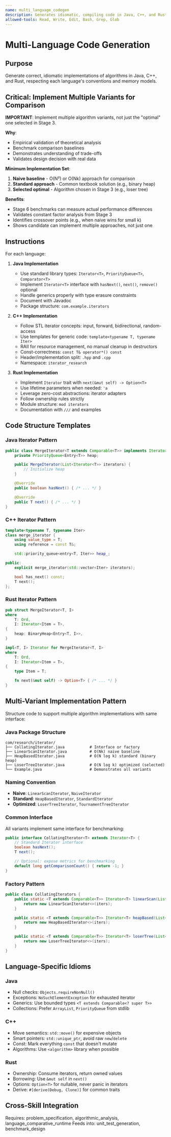 ```yaml
---
name: multi_language_codegen
description: Generates idiomatic, compiling code in Java, C++, and Rust. Handles language-specific syntax, idioms, and memory models. Use for implementing algorithms across all three languages.
allowed-tools: Read, Write, Edit, Bash, Grep, Glob
---
```


# Multi-Language Code Generation

## Purpose

Generate correct, idiomatic implementations of algorithms in Java, C++, and Rust, respecting each language's conventions and memory models.

## Critical: Implement Multiple Variants for Comparison

**IMPORTANT**: Implement multiple algorithm variants, not just the "optimal" one selected in Stage 3.

**Why**:
- Empirical validation of theoretical analysis
- Benchmark comparison baselines
- Demonstrates understanding of trade-offs
- Validates design decision with real data

**Minimum Implementation Set**:
1. **Naive baseline** - O(N²) or O(Nk) approach for comparison
2. **Standard approach** - Common textbook solution (e.g., binary heap)
3. **Selected optimal** - Algorithm chosen in Stage 3 (e.g., loser tree)

**Benefits**:
- Stage 6 benchmarks can measure actual performance differences
- Validates constant factor analysis from Stage 3
- Identifies crossover points (e.g., when naive wins for small k)
- Shows candidate can implement multiple approaches, not just one

## Instructions

For each language:

1. **Java Implementation**
   - Use standard library types: `Iterator<T>`, `PriorityQueue<T>`, `Comparator<T>`
   - Implement `Iterator<T>` interface with `hasNext()`, `next()`, `remove()` optional
   - Handle generics properly with type erasure constraints
   - Document with Javadoc
   - Package structure: `com.example.iterators`

2. **C++ Implementation**
   - Follow STL iterator concepts: input, forward, bidirectional, random-access
   - Use templates for generic code: `template<typename T, typename Iter>`
   - RAII for resource management, no manual cleanup in destructors
   - Const-correctness: `const T& operator*() const`
   - Header/implementation split: `.hpp` and `.cpp`
   - Namespace: `iterator_research`

3. **Rust Implementation**
   - Implement `Iterator` trait with `next(&mut self) -> Option<T>`
   - Use lifetime parameters when needed: `'a`
   - Leverage zero-cost abstractions: iterator adapters
   - Follow ownership rules strictly
   - Module structure: `mod iterators`
   - Documentation with `///` and examples

## Code Structure Templates

### Java Iterator Pattern
```java
public class MergeIterator<T extends Comparable<T>> implements Iterator<T> {
    private PriorityQueue<Entry<T>> heap;

    public MergeIterator(List<Iterator<T>> iterators) {
        // Initialize heap
    }

    @Override
    public boolean hasNext() { /* ... */ }

    @Override
    public T next() { /* ... */ }
}
```

### C++ Iterator Pattern
```cpp
template<typename T, typename Iter>
class merge_iterator {
    using value_type = T;
    using reference = const T&;

    std::priority_queue<entry<T, Iter>> heap_;

public:
    explicit merge_iterator(std::vector<Iter> iterators);

    bool has_next() const;
    T next();
};
```

### Rust Iterator Pattern
```rust
pub struct MergeIterator<T, I>
where
    T: Ord,
    I: Iterator<Item = T>,
{
    heap: BinaryHeap<Entry<T, I>>,
}

impl<T, I> Iterator for MergeIterator<T, I>
where
    T: Ord,
    I: Iterator<Item = T>,
{
    type Item = T;

    fn next(&mut self) -> Option<T> { /* ... */ }
}
```

## Multi-Variant Implementation Pattern

Structure code to support multiple algorithm implementations with same interface:

### Java Package Structure
```
com/research/iterator/
├── CollatingIterator.java           # Interface or factory
├── LinearScanIterator.java          # O(Nk) naive baseline
├── HeapBasedIterator.java           # O(N log k) standard (binary heap)
├── LoserTreeIterator.java           # O(N log k) optimized (selected)
└── Example.java                     # Demonstrates all variants
```

### Naming Convention
- **Naive**: `LinearScanIterator`, `NaiveIterator`
- **Standard**: `HeapBasedIterator`, `StandardIterator`
- **Optimized**: `LoserTreeIterator`, `TournamentTreeIterator`

### Common Interface
All variants implement same interface for benchmarking:
```java
public interface CollatingIterator<T> extends Iterator<T> {
    // Standard Iterator interface
    boolean hasNext();
    T next();

    // Optional: expose metrics for benchmarking
    default long getComparisonCount() { return -1; }
}
```

### Factory Pattern
```java
public class CollatingIterators {
    public static <T extends Comparable<T>> Iterator<T> linearScan(List<Iterator<T>> iters) {
        return new LinearScanIterator<>(iters);
    }

    public static <T extends Comparable<T>> Iterator<T> heapBased(List<Iterator<T>> iters) {
        return new HeapBasedIterator<>(iters);
    }

    public static <T extends Comparable<T>> Iterator<T> loserTree(List<Iterator<T>> iters) {
        return new LoserTreeIterator<>(iters);
    }
}
```

## Language-Specific Idioms

### Java
- Null checks: `Objects.requireNonNull()`
- Exceptions: `NoSuchElementException` for exhausted iterator
- Generics: Use bounded types `<T extends Comparable<? super T>>`
- Collections: Prefer `ArrayList`, `PriorityQueue` from stdlib

### C++
- Move semantics: `std::move()` for expensive objects
- Smart pointers: `std::unique_ptr`, avoid raw `new`/`delete`
- Const: Mark everything `const` that doesn't mutate
- Algorithms: Use `<algorithm>` library when possible

### Rust
- Ownership: Consume iterators, return owned values
- Borrowing: Use `&mut self` in `next()`
- Options: `Option<T>` for nullable, never panic in iterators
- Derive: `#[derive(Debug, Clone)]` for common traits

## Cross-Skill Integration

Requires: problem_specification, algorithmic_analysis, language_comparative_runtime
Feeds into: unit_test_generation, benchmark_design
